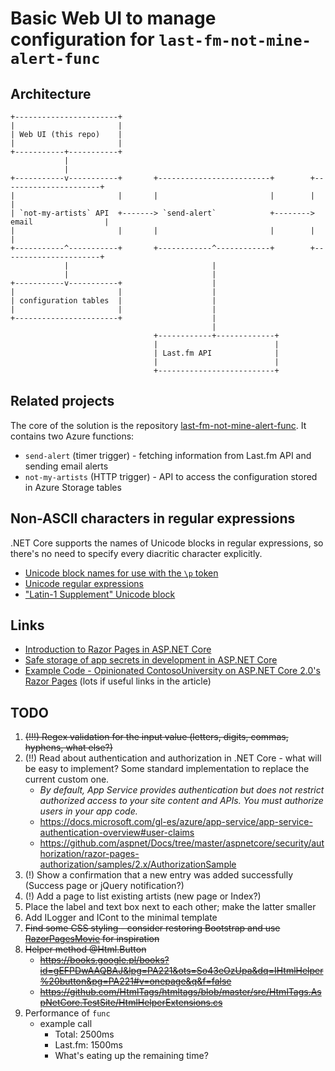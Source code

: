 # Basic Web UI to manage configuration for `last-fm-not-mine-alert-func`

## Architecture

    +-----------------------+
    |                       |
    | Web UI (this repo)    |
    |                       |
    +-----------+-----------+
                |
                |
    +-----------v-----------+       +-------------------------+        +----------------------+
    |                       |       |                         |        |                      |
    | `not-my-artists` API  +-------> `send-alert`            +--------> email                |
    |                       |       |                         |        |                      |
    +-----------^-----------+       +------------^------------+        +----------------------+
                |                                |
                |                                |
    +-----------v-----------+                    |
    |                       |                    |
    | configuration tables  |                    |
    |                       |                    |
    +-----------------------+                    |
                                                 |
                                    +------------+-------------+
                                    |                          |
                                    | Last.fm API              |
                                    |                          |
                                    +--------------------------+

## Related projects

The core of the solution is the repository [last-fm-not-mine-alert-func](https://github.com/chopeen/last-fm-not-mine-alert-func).
It contains two Azure functions:

- `send-alert` (timer trigger) - fetching information from Last.fm API and sending email alerts
- `not-my-artists` (HTTP trigger) - API to access the configuration stored in Azure Storage tables

## Non-ASCII characters in regular expressions

.NET Core supports the names of Unicode blocks in regular expressions, so there's no need to specify
every diacritic character explicitly.

- [Unicode block names for use with the `\p` token](https://www.w3.org/TR/xsd-unicode-blocknames/)
- [Unicode regular expressions](https://www.regular-expressions.info/unicode.html)
- ["Latin-1 Supplement" Unicode block](https://en.wikipedia.org/wiki/Latin-1_Supplement_(Unicode_block))

## Links

- [Introduction to Razor Pages in ASP.NET Core](https://docs.microsoft.com/en-us/aspnet/core/razor-pages/?view=aspnetcore-2.1&tabs=visual-studio-codex)
- [Safe storage of app secrets in development in ASP.NET Core](https://docs.microsoft.com/en-us/aspnet/core/security/app-secrets?view=aspnetcore-2.1&tabs=linux)
- [Example Code - Opinionated ContosoUniversity on ASP.NET Core 2.0's Razor Pages](https://www.hanselman.com/blog/ExampleCodeOpinionatedContosoUniversityOnASPNETCore20sRazorPages.aspx)
  (lots if useful links in the article)

## TODO

1. ~~(!!!) Regex validation for the input value (letters, digits, commas, hyphens, what else?)~~
1. (!!) Read about authentication and authorization in .NET Core - what will be easy to implement? Some standard implementation to replace the current custom one.
    - *By default, App Service provides authentication but does not restrict authorized access to your site content and APIs. You must authorize users in your app code.*
    - https://docs.microsoft.com/gl-es/azure/app-service/app-service-authentication-overview#user-claims
    - https://github.com/aspnet/Docs/tree/master/aspnetcore/security/authorization/razor-pages-authorization/samples/2.x/AuthorizationSample 
1. (!) Show a confirmation that a new entry was added successfully (Success page or jQuery notification?)
1. (!) Add a page to list existing artists (new page or Index?)
1. Place the label and text box next to each other; make the latter smaller
1. Add ILogger and ICont to the minimal template
1. ~~Find some CSS styling - consider restoring Bootstrap and use
   [RazorPagesMovie](https://github.com/dotnet-presentations/aspnetcore-for-beginners/blob/master/Final_Project/RazorPagesMovie/Pages/Movies/Create.cshtml)
   for inspiration~~
1. ~~Helper method @Html.Button~~
    - ~~https://books.google.pl/books?id=gEFPDwAAQBAJ&lpg=PA221&ots=So43eOzUpa&dq=IHtmlHelper%20button&pg=PA221#v=onepage&q&f=false~~
    - ~~https://github.com/HtmlTags/htmltags/blob/master/src/HtmlTags.AspNetCore.TestSite/HtmlHelperExtensions.cs~~
1. Performance of `func`
    - example call
        - Total:   2500ms
        - Last.fm: 1500ms
        - What's eating up the remaining time?
